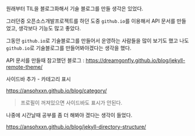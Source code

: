 원래부터 TIL을 블로그화해서 기술 블로그를 만들 생각은 있었다.

그러던중 오픈소스개발프로젝트를 하던 도중  `github.io`를 이용해서 API 문서를 만들었고, 생각보다 기능도 많고 좋았다.

그동안 `github.io`로 기술블로그를 만들어서 운영하는 사람들을 많이 보기도 했고 나도 `github.io`로 기술블로그를 만들어봐야겠다는 생각을 했다.



API 문서를 만들때 참고했던 블로그 : https://dreamgonfly.github.io/blog/jekyll-remote-theme/



사이드바 추가 - 카테고리 표시

https://ansohxxn.github.io/blog/category/

> 프로필이 꺼져있으면 사이드바도 표시가 안된다.



나중에 시간날때 공부를 좀 더 해봐야 겠다는 생각이 들었다.

https://ansohxxn.github.io/blog/jekyll-directory-structure/